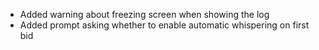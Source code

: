 - Added warning about freezing screen when showing the log
- Added prompt asking whether to enable automatic whispering on first bid